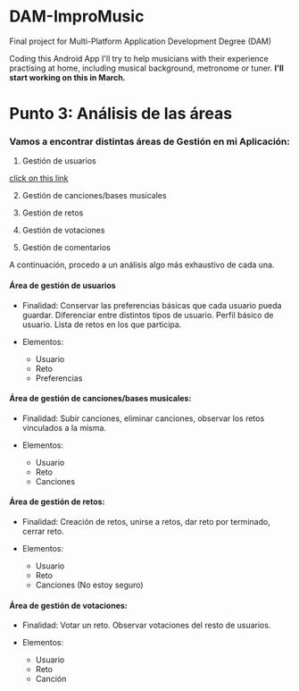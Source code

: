 # DAM-ImproMusic

Final project for Multi-Platform Application Development Degree (DAM)

Coding this Android App I'll try to help musicians with their experience practising at home, including musical background, metronome or tuner.
**I'll start working on this in March.** 

# Punto 3: Análisis de las áreas

### Vamos a encontrar distintas áreas de Gestión en mi Aplicación:

1. Gestión de usuarios

[click on this link](#área-de-gestión-de-usuarios)

2. Gestión de canciones/bases musicales

3. Gestión de retos

4. Gestión de votaciones

5. Gestión de comentarios

A continuación, procedo a un análisis algo más exhaustivo de cada una.

#### Área de gestión de usuarios

* Finalidad: Conservar las preferencias básicas que cada usuario pueda guardar. Diferenciar entre distintos tipos de usuario.
Perfil básico de usuario. Lista de retos en los que participa.

* Elementos: 
	- Usuario
	- Reto
	- Preferencias

#### Área de gestión de canciones/bases musicales:

* Finalidad: Subir canciones, eliminar canciones, observar los retos vinculados a la misma.

* Elementos: 
	- Usuario
	- Reto
	- Canciones

#### Área de gestión de retos:

* Finalidad: Creación de retos, unirse a retos, dar reto por terminado, cerrar reto.

* Elementos:
	- Usuario
	- Reto
	- Canciones (No estoy seguro)

#### Área de gestión de votaciones:

* Finalidad: Votar un reto. Observar votaciones del resto de usuarios.

* Elementos: 
	- Usuario
	- Reto
	- Canción

	
